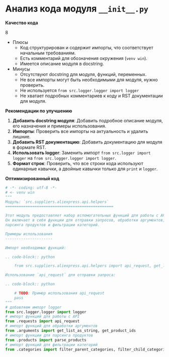 # Анализ кода модуля `__init__.py`

**Качество кода**

8
- Плюсы
    - Код структурирован и содержит импорты, что соответствует начальным требованиям.
    - Есть комментарий для обозначения окружения (`venv win`).
    - Имеется описание модуля в docstring.
- Минусы
    - Отсутствуют docstring для модуля, функций, переменных.
    - Не все импорты могут быть необходимыми для модуля, нужно проверить.
    - Не используется `from src.logger.logger import logger`
    -  Не хватает подробных комментариев к коду и RST документации для модуля.

**Рекомендации по улучшению**

1.  **Добавить docstring модуля**: Добавить подробное описание модуля, его назначения и примеры использования.
2.  **Импорты**: Проверить все импорты на актуальность и удалить лишние.
3.  **Добавить RST документацию**: Добавить документацию для модуля в формате RST.
4.  **Использовать logger**: Заменить импорт `from src.logger import logger` на `from src.logger.logger import logger`.
5.  **Формат строк**: Проверить, что все строки кода используют одинарные кавычки, а двойные кавычки только для `print` и `logger`.

**Оптимизированный код**

```python
# -*- coding: utf-8 -*-
# <- venv win
"""
Модуль: `src.suppliers.aliexpress.api.helpers`
================================================

Этот модуль предоставляет набор вспомогательных функций для работы с API AliExpress.
Он включает в себя функции для отправки запросов, обработки аргументов,
парсинга продуктов и фильтрации категорий.

Примеры использования
---------------------

Импорт необходимых функций:

.. code-block:: python

    from src.suppliers.aliexpress.api.helpers import api_request, get_list_as_string, get_product_ids, parse_products, filter_parent_categories, filter_child_categories

Использование `api_request` для отправки запроса:

.. code-block:: python

    # TODO: Пример использования api_request
    pass
"""
# добавляем импорт logger
from src.logger.logger import logger
# импорт функций для работы с API
from .requests import api_request
# импорт функций для обработки аргументов
from .arguments import get_list_as_string, get_product_ids
# импорт функции для парсинга продуктов
from .products import parse_products
# импорт функций для фильтрации категорий
from .categories import filter_parent_categories, filter_child_categories
```